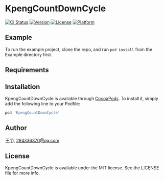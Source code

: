 # KpengCountDownCycle

[![CI Status](https://img.shields.io/travis/王朋/KpengCountDownCycle.svg?style=flat)](https://travis-ci.org/王朋/KpengCountDownCycle)
[![Version](https://img.shields.io/cocoapods/v/KpengCountDownCycle.svg?style=flat)](https://cocoapods.org/pods/KpengCountDownCycle)
[![License](https://img.shields.io/cocoapods/l/KpengCountDownCycle.svg?style=flat)](https://cocoapods.org/pods/KpengCountDownCycle)
[![Platform](https://img.shields.io/cocoapods/p/KpengCountDownCycle.svg?style=flat)](https://cocoapods.org/pods/KpengCountDownCycle)

## Example

To run the example project, clone the repo, and run `pod install` from the Example directory first.

## Requirements

## Installation

KpengCountDownCycle is available through [CocoaPods](https://cocoapods.org). To install
it, simply add the following line to your Podfile:

```ruby
pod 'KpengCountDownCycle'
```

## Author

王朋, 294336370@qq.com

## License

KpengCountDownCycle is available under the MIT license. See the LICENSE file for more info.
